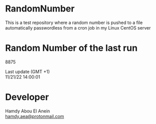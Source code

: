 # RandomNumber    
This is a test repository where a random number is pushed to a file automatically passwordless from a cron job in my Linux CentOS server    
# Random Number of the last run   
8875
      
Last update (GMT +1)    
11/21/22 14:00:01
# Developer    
Hamdy Abou El Anein   
hamdy.aea@protonmail.com

